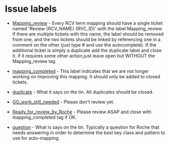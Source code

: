 # Issue labels

* [Mapping_review](https://github.com/GO-ROCHE-COLLAB/Roche_CV_mapping/labels/Mapping_review) - 
Every RCV term mapping should have a single ticket named 'Review {RCV\_NAME} {RVC\_ID}' with the label Mapping\_review.   If there are multiple tickets with this name, the label should be removed from one, and the two tickets should be linked by referencing one in a comment on the other (just type # and use the autocomplete). If the additional ticket is simply a duplicate add the duplicate label and close it.  If it requires some other action,just leave open but WITHOUT the Mapping_review tag

* [mapping_completed](https://github.com/GO-ROCHE-COLLAB/Roche_CV_mapping/labels/mapping_completed) -
This label indicates that we are not longer working on improving this mapping.  It should only be added to closed tickets.

* [duplicate](https://github.com/GO-ROCHE-COLLAB/Roche_CV_mapping/labels/duplicate) -
What it says on the tin.  All duplicates should be closed.

* [GO_work_still_needed](https://github.com/GO-ROCHE-COLLAB/Roche_CV_mapping/labels/GO_work_still_needed) -
Please don't review yet.

* [Ready_for_review_by_Roche](https://github.com/GO-ROCHE-COLLAB/Roche_CV_mapping/labels/Ready_for_review_by_Roche) - 
Please review ASAP and close with mapping_completed tag if OK.

* [question](https://github.com/GO-ROCHE-COLLAB/Roche_CV_mapping/labels/question) - 
What is says on the tin.  Typically a question for Roche that needs answering in order to determine the best key class and pattern to use for auto-mapping.
